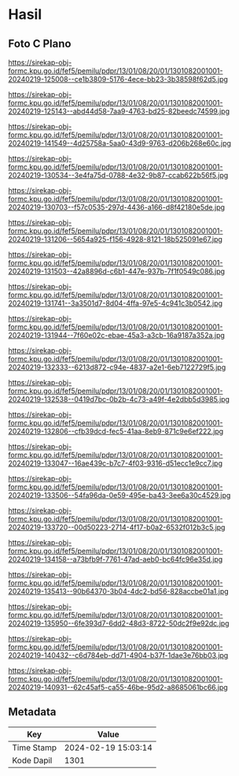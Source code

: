 # Hasil

## Foto C Plano

https://sirekap-obj-formc.kpu.go.id/fef5/pemilu/pdpr/13/01/08/20/01/1301082001001-20240219-125008--ce1b3809-5176-4ece-bb23-3b38598f62d5.jpg

https://sirekap-obj-formc.kpu.go.id/fef5/pemilu/pdpr/13/01/08/20/01/1301082001001-20240219-125143--abd44d58-7aa9-4763-bd25-82beedc74599.jpg

https://sirekap-obj-formc.kpu.go.id/fef5/pemilu/pdpr/13/01/08/20/01/1301082001001-20240219-141549--4d25758a-5aa0-43d9-9763-d206b268e60c.jpg

https://sirekap-obj-formc.kpu.go.id/fef5/pemilu/pdpr/13/01/08/20/01/1301082001001-20240219-130534--3e4fa75d-0788-4e32-9b87-ccab622b56f5.jpg

https://sirekap-obj-formc.kpu.go.id/fef5/pemilu/pdpr/13/01/08/20/01/1301082001001-20240219-130703--f57c0535-297d-4436-a166-d8f42180e5de.jpg

https://sirekap-obj-formc.kpu.go.id/fef5/pemilu/pdpr/13/01/08/20/01/1301082001001-20240219-131206--5654a925-f156-4928-8121-18b525091e67.jpg

https://sirekap-obj-formc.kpu.go.id/fef5/pemilu/pdpr/13/01/08/20/01/1301082001001-20240219-131503--42a8896d-c6b1-447e-937b-7f1f0549c086.jpg

https://sirekap-obj-formc.kpu.go.id/fef5/pemilu/pdpr/13/01/08/20/01/1301082001001-20240219-131741--3a3501d7-8d04-4ffa-97e5-4c941c3b0542.jpg

https://sirekap-obj-formc.kpu.go.id/fef5/pemilu/pdpr/13/01/08/20/01/1301082001001-20240219-131944--7f60e02c-ebae-45a3-a3cb-16a9187a352a.jpg

https://sirekap-obj-formc.kpu.go.id/fef5/pemilu/pdpr/13/01/08/20/01/1301082001001-20240219-132333--6213d872-c94e-4837-a2e1-6eb7122729f5.jpg

https://sirekap-obj-formc.kpu.go.id/fef5/pemilu/pdpr/13/01/08/20/01/1301082001001-20240219-132538--0419d7bc-0b2b-4c73-a49f-4e2dbb5d3985.jpg

https://sirekap-obj-formc.kpu.go.id/fef5/pemilu/pdpr/13/01/08/20/01/1301082001001-20240219-132806--cfb39dcd-fec5-41aa-8eb9-871c9e6ef222.jpg

https://sirekap-obj-formc.kpu.go.id/fef5/pemilu/pdpr/13/01/08/20/01/1301082001001-20240219-133047--16ae439c-b7c7-4f03-9316-d51ecc1e9cc7.jpg

https://sirekap-obj-formc.kpu.go.id/fef5/pemilu/pdpr/13/01/08/20/01/1301082001001-20240219-133506--54fa96da-0e59-495e-ba43-3ee6a30c4529.jpg

https://sirekap-obj-formc.kpu.go.id/fef5/pemilu/pdpr/13/01/08/20/01/1301082001001-20240219-133720--00d50223-2714-4f17-b0a2-6532f012b3c5.jpg

https://sirekap-obj-formc.kpu.go.id/fef5/pemilu/pdpr/13/01/08/20/01/1301082001001-20240219-134158--a73bfb9f-7761-47ad-aeb0-bc64fc96e35d.jpg

https://sirekap-obj-formc.kpu.go.id/fef5/pemilu/pdpr/13/01/08/20/01/1301082001001-20240219-135413--90b64370-3b04-4dc2-bd56-828accbe01a1.jpg

https://sirekap-obj-formc.kpu.go.id/fef5/pemilu/pdpr/13/01/08/20/01/1301082001001-20240219-135950--6fe393d7-6dd2-48d3-8722-50dc2f9e92dc.jpg

https://sirekap-obj-formc.kpu.go.id/fef5/pemilu/pdpr/13/01/08/20/01/1301082001001-20240219-140432--c6d784eb-dd71-4904-b37f-1dae3e76bb03.jpg

https://sirekap-obj-formc.kpu.go.id/fef5/pemilu/pdpr/13/01/08/20/01/1301082001001-20240219-140931--62c45af5-ca55-46be-95d2-a8685061bc66.jpg


## Metadata

| Key        | Value               |
| ---------- | ------------------- |
| Time Stamp | 2024-02-19 15:03:14 |
| Kode Dapil | 1301                |




